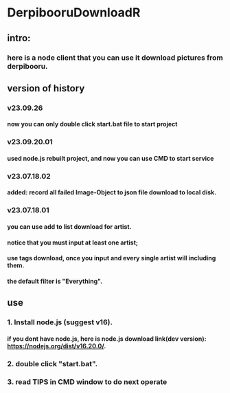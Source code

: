 # DerpibooruDownloadR

## intro:

### here is a node client that you can use it download pictures from derpibooru.

## version of history

### v23.09.26

#### now you can only double click start.bat file to start project

### v23.09.20.01

#### used node.js rebuilt project, and now you can use CMD to start service

### v23.07.18.02

#### added: record all failed Image-Object to json file download to local disk.

### v23.07.18.01

#### you can use add to list download for artist.

#### notice that you must input at least one artist;

#### use tags download, once you input and every single artist will including them.

#### the default filter is "Everything".

## use

### 1. Install node.js (suggest v16).

#### if you dont have node.js, here is node.js download link(dev version): https://nodejs.org/dist/v16.20.0/.

### 2. double click "start.bat".

### 3. read TIPS in CMD window to do next operate
